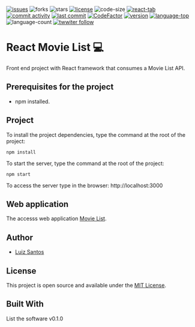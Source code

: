 [![issues](https://img.shields.io/github/issues/luizcsbh/movie-list)](https://github.com/luizcsbh/movie-list/issues)
![forks](https://img.shields.io/github/forks/luizcsbh/movie-list)
![stars](https://img.shields.io/github/stars/luizcsbh/movie-list)
[![license](https://img.shields.io/github/license/luizcsbh/movie-list)](https://github.com/luizcsbh/movie-list/blob/main/LICENSE)
![code-size](https://img.shields.io/github/languages/code-size/luizcsbh/movie-list)
[![react-tab](https://img.shields.io/github/deployments/luizcsbh/movie-list/react-tab)](https://github.com/luizcsbh/movie-list/deployments/activity_log?environment=react-tab)
[![commit activity](https://img.shields.io/github/commit-activity/m/luizcsbh/movie-list)](https://github.com/luizcsbh/movie-list/commits)
[![last commit](https://img.shields.io/github/last-commit/luizcsbh/movie-list)](https://github.com/luizcsbh/movie-list/commits)
[![CodeFactor](https://www.codefactor.io/repository/github/luizcsbh/movie-list/badge)](https://www.codefactor.io/repository/github/luizcsbh/movie-list)
[![version](https://img.shields.io/github/package-json/v/luizcsbh/movie-list)](https://github.com/luizcsbh/movie-list/blob/master/package.json)
[![language-top](https://img.shields.io/github/languages/top/luizcsbh/movie-list)](https://github.com/luizcsbh/movie-list/search?l=javascript)
![language-count](https://img.shields.io/github/languages/count/luizcsbh/movie-list)
[![twwiter follow](https://img.shields.io/twitter/follow/luizcs?style=social)](https://twitter.com/luizcs)

# React Movie List :computer: 

Front end project with React framework that consumes a Movie List API.


## Prerequisites for the project

- npm installed.
 
## Project

To install the project dependencies, type the command at the root of the project:
```node
npm install
```

To start the server, type the command at the root of the project:
```node
npm start
```

To access the server type in the browser: http://localhost:3000

## Web application

The accesss web application [Movie List](https://movielistreact.netlify.app).

## Author

- [Luiz Santos](https://about.me/luizcsdev)

## License

This project is open source and available under the [MIT License](https://github.com/luizcsbh/movie-list/blob/main/LICENSE).


## Built With

List the software v0.1.0
